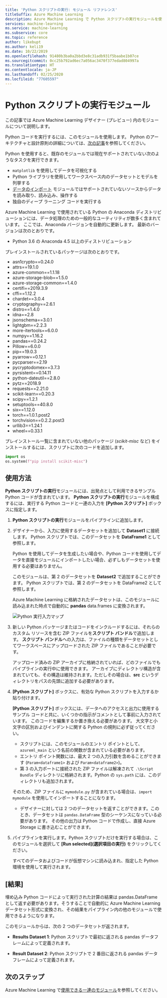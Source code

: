 ```yaml
---
title: 'Python スクリプトの実行: モジュール リファレンス'
titleSuffix: Azure Machine Learning
description: Azure Machine Learning で Python スクリプトの実行モジュールを使用し、Python コードを実行する方法について説明します。
services: machine-learning
ms.service: machine-learning
ms.subservice: core
ms.topic: reference
author: likebupt
ms.author: keli19
ms.date: 10/22/2019
ms.openlocfilehash: 91480b3ba0a2bbd3e8c31adb931f5baabe1b07ce
ms.sourcegitcommit: 0cc25b792ad6ec7a056ac3470f377edad804997a
ms.translationtype: HT
ms.contentlocale: ja-JP
ms.lasthandoff: 02/25/2020
ms.locfileid: "77605597"
---
```

# <a name="execute-python-script-module"></a>Python スクリプトの実行モジュール

この記事では Azure Machine Learning デザイナー (プレビュー) 内のモジュールについて説明します。

Python コードを実行するには、このモジュールを使用します。 Python のアーキテクチャと設計原則の詳細については、[次の記事](https://docs.microsoft.com/azure/machine-learning/machine-learning-execute-python-scripts)を参照してください。

Python を使用すると、既存のモジュールでは現在サポートされていない次のようなタスクを実行できます。

+ `matplotlib` を使用してデータを可視化する
+ Python ライブラリを使用してワークスペース内のデータセットとモデルを列挙する
+ [データのインポート](./import-data.md) モジュールではサポートされていないソースからデータを読み取り、読み込み、操作する
+ 独自のディープ ラーニング コードを実行する 


Azure Machine Learning で使用されている Python の Anaconda ディストリビューションには、データ処理のための一般的なユーティリティが数多く含まれています。 ここでは、Anaconda バージョンを自動的に更新します。 最新のバージョンは次のとおりです。
 -  Python 3.6 の Anaconda 4.5 以上のディストリビューション 

プレインストールされているパッケージは次のとおりです。
-  asn1crypto==0.24.0
- attrs==19.1.0
- azure-common==1.1.18
- azure-storage-blob==1.5.0
- azure-storage-common==1.4.0
- certifi==2019.3.9
- cffi==1.12.2
- chardet==3.0.4
- cryptography==2.6.1
- distro==1.4.0
- idna==2.8
- jsonschema==3.0.1
- lightgbm==2.2.3
- more-itertools==6.0.0
- numpy==1.16.2
- pandas==0.24.2
- Pillow==6.0.0
- pip==19.0.3
- pyarrow==0.12.1
- pycparser==2.19
- pycryptodomex==3.7.3
- pyrsistent==0.14.11
- python-dateutil==2.8.0
- pytz==2018.9
- requests==2.21.0
- scikit-learn==0.20.3
- scipy==1.2.1
- setuptools==40.8.0
- six==1.12.0
- torch==1.0.1.post2
- torchvision==0.2.2.post3
- urllib3==1.24.1
- wheel==0.33.1 

 プレインストール一覧に含まれていない他のパッケージ (*scikit-misc* など) をインストールするには、スクリプトに次のコードを追加します。 

 ```python
import os
os.system(f"pip install scikit-misc")
```

## <a name="how-to-use"></a>使用方法

**Python スクリプトの実行**モジュールには、出発点として利用できるサンプル Python コードが含まれています。 **Python スクリプトの実行**モジュールを構成するには、実行する Python コードと一連の入力を **[Python スクリプト]** ボックスに指定します。

1. **Python スクリプトの実行**モジュールをパイプラインに追加します。

2. デザイナーから、入力に使用するデータセットを追加して **Dataset1** に接続します。 Python スクリプトでは、このデータセットを **DataFrame1** として参照します。

    Python を使用してデータを生成したい場合や、Python コードを使用してデータを直接モジュールにインポートしたい場合、必ずしもデータセットを使用する必要はありません。

    このモジュールは、第 2 のデータセットを **Dataset2** で追加することができます。 Python スクリプトでは、第 2 のデータセットを DataFrame2 として参照します。

    Azure Machine Learning に格納されたデータセットは、このモジュールに読み込まれた時点で自動的に **pandas** data.frames に変換されます。

    ![Python 実行入力マップ](media/module/python-module.png)

4. 新しい Python パッケージまたはコードをインクルードするには、それらのカスタム リソースを含む ZIP ファイルを**スクリプト バンドル**で追加します。 **スクリプト バンドル**への入力は、ファイルの種類をデータセットとしてワークスペースにアップロードされた ZIP ファイルであることが必要です。 

    アップロード済みの ZIP アーカイブに格納されていれば、どのファイルでもパイプラインの実行中に使用できます。 アーカイブにディレクトリ構造が含まれていても、その構造は維持されます。ただしその場合は、**src** というディレクトリをパスの先頭に追加する必要があります。

5. **[Python スクリプト]** ボックスに、有効な Python スクリプトを入力するか貼り付けます。

    **[Python スクリプト]** ボックスには、データへのアクセスと出力に使用するサンプル コードと共に、いくつかの指示がコメントとして事前に入力されています。 このコードを編集するか置き換える必要があります。 大文字と小文字の区別およびインデントに関する Python の規則に必ず従ってください。

    + スクリプトには、このモジュールのエントリ ポイントとして、`azureml_main` という名前の関数が含まれている必要があります。
    + エントリ ポイント関数には、最大 2 つの入力引数を含めることができます (`Param<dataframe1>` および `Param<dataframe2>`)。
    + 第 3 の入力ポートに接続された ZIP ファイルは解凍されて `.\Script Bundle` ディレクトリに格納されます。Python の `sys.path` には、このディレクトリも追加されます。 

    そのため、ZIP ファイルに `mymodule.py` が含まれている場合は、`import mymodule` を使用してインポートすることになります。

    + デザイナーに対しては 2 つのデータセットを返すことができます。このとき、データセットは `pandas.DataFrame` 型のシーケンスになっている必要があります。 その他の出力は Python コードで作成し、直接 Azure Storage に書き込むことができます。

6. パイプラインを実行します。Python スクリプトだけを実行する場合は、このモジュールを選択して **[Run selected]\(選択項目の実行\)** をクリックしてください。

    すべてのデータおよびコードが仮想マシンに読み込まれ、指定した Python 環境を使用して実行されます。

## <a name="results"></a>[結果]

埋め込み Python コードによって実行された計算の結果は pandas.DataFrame として返す必要があります。そうすることで自動的に Azure Machine Learning データセット形式に変換され、その結果をパイプライン内の他のモジュールで使用できるようになります。

このモジュールからは、次の 2 つのデータセットが返されます。  
  
+ **Results Dataset 1**: Python スクリプトで最初に返される pandas データフレームによって定義されます。

+ **Result Dataset 2**: Python スクリプトで 2 番目に返される pandas データフレームによって定義されます。


## <a name="next-steps"></a>次のステップ

Azure Machine Learning で[使用できる一連のモジュール](module-reference.md)を参照してください。 